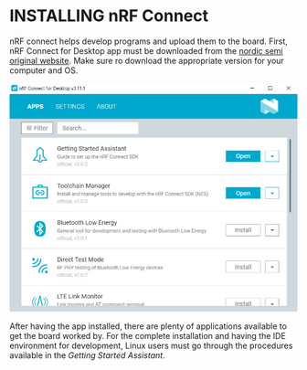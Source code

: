 # INSTALLING nRF Connect
nRF connect helps develop programs and upload them to the board. First, nRF Connect for Desktop app must be downloaded from the [nordic semi original website](https://www.nordicsemi.com/Products/Development-tools/nrf-connect-for-desktop/download). Make sure ro download the appropriate version for your computer and OS.

![alt text](https://github.com/Sharif-Smart-and-Secure-Edge-Cloud-Lab/nRF52840/blob/farbod-yadollahi/nRF%20connect/nRF%20Connect%20for%20Desktop.jpg)


After having the app installed, there are plenty of applications available to get the board worked by. For the complete installation and having the IDE environment for development, Linux users must go through the procedures available in the *Getting Started Assistant*.
